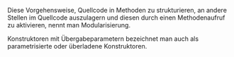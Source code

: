 Diese Vorgehensweise, Quellcode in Methoden zu strukturieren, an andere Stellen im Quellcode auszulagern und diesen durch einen Methodenaufruf zu aktivieren, nennt man Modularisierung.

Konstruktoren mit Übergabeparametern bezeichnet man auch als parametrisierte oder überladene Konstruktoren. 